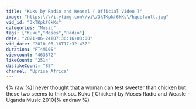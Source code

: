 ```yaml
---
title: "Kuku by Radio and Weasel ( Official Video )"
image: "https:\/\/i.ytimg.com\/vi\/3kTKpkf6kKs\/hqdefault.jpg"
vid_id: "3kTKpkf6kKs"
categories: "Music"
tags: ["Kuku","Moses","Radio"]
date: "2021-06-24T07:36:16+03:00"
vid_date: "2010-06-16T17:32:43Z"
duration: "PT4M10S"
viewcount: "463872"
likeCount: "2514"
dislikeCount: "85"
channel: "Uprise Africa"
---
```

{% raw %}I never thought that a woman can test sweeter than chicken but these two seems to think so.. Kuku ( Chicken) by Moses Radio and Weasle - Uganda Music 2010{% endraw %}
